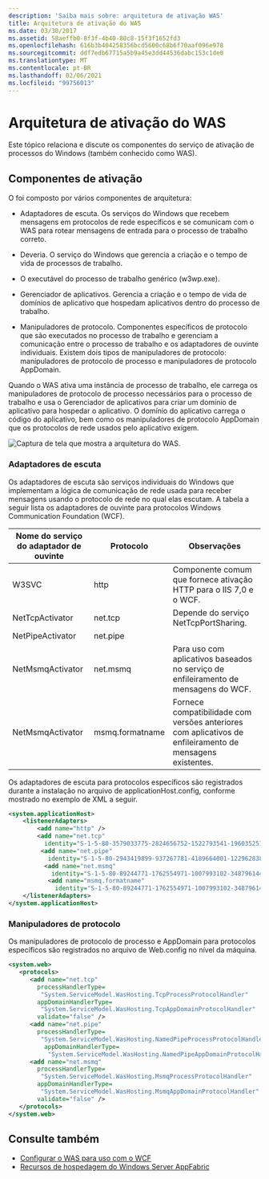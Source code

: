 ```yaml
---
description: 'Saiba mais sobre: arquitetura de ativação WAS'
title: Arquitetura de ativação do WAS
ms.date: 03/30/2017
ms.assetid: 58aeffb0-8f3f-4b40-80c8-15f3f1652fd3
ms.openlocfilehash: 616b3b404258356bcd5600c68b6f70aaf096e978
ms.sourcegitcommit: ddf7edb67715a5b9a45e3dd44536dabc153c1de0
ms.translationtype: MT
ms.contentlocale: pt-BR
ms.lasthandoff: 02/06/2021
ms.locfileid: "99756013"
---
```

# <a name="was-activation-architecture"></a>Arquitetura de ativação do WAS

Este tópico relaciona e discute os componentes do serviço de ativação de processos do Windows (também conhecido como WAS).  
  
## <a name="activation-components"></a>Componentes de ativação  

 O foi composto por vários componentes de arquitetura:  
  
- Adaptadores de escuta. Os serviços do Windows que recebem mensagens em protocolos de rede específicos e se comunicam com o WAS para rotear mensagens de entrada para o processo de trabalho correto.  
  
- Deveria. O serviço do Windows que gerencia a criação e o tempo de vida de processos de trabalho.  
  
- O executável do processo de trabalho genérico (w3wp.exe).  
  
- Gerenciador de aplicativos. Gerencia a criação e o tempo de vida de domínios de aplicativo que hospedam aplicativos dentro do processo de trabalho.  
  
- Manipuladores de protocolo. Componentes específicos de protocolo que são executados no processo de trabalho e gerenciam a comunicação entre o processo de trabalho e os adaptadores de ouvinte individuais. Existem dois tipos de manipuladores de protocolo: manipuladores de protocolo de processo e manipuladores de protocolo AppDomain.  
  
 Quando o WAS ativa uma instância de processo de trabalho, ele carrega os manipuladores de protocolo de processo necessários para o processo de trabalho e usa o Gerenciador de aplicativos para criar um domínio de aplicativo para hospedar o aplicativo. O domínio do aplicativo carrega o código do aplicativo, bem como os manipuladores de protocolo AppDomain que os protocolos de rede usados pelo aplicativo exigem.  
  
 ![Captura de tela que mostra a arquitetura do WAS.](./media/was-activation-architecture/windows-process-application-service-architecture.gif)  
  
### <a name="listener-adapters"></a>Adaptadores de escuta  

 Os adaptadores de escuta são serviços individuais do Windows que implementam a lógica de comunicação de rede usada para receber mensagens usando o protocolo de rede no qual elas escutam. A tabela a seguir lista os adaptadores de ouvinte para protocolos Windows Communication Foundation (WCF).  
  
|Nome do serviço do adaptador de ouvinte|Protocolo|Observações|  
|-----------------------------------|--------------|-----------|  
|W3SVC|http|Componente comum que fornece ativação HTTP para o IIS 7,0 e o WCF.|  
|NetTcpActivator|net.tcp|Depende do serviço NetTcpPortSharing.|  
|NetPipeActivator|net.pipe||  
|NetMsmqActivator|net.msmq|Para uso com aplicativos baseados no serviço de enfileiramento de mensagens do WCF.|  
|NetMsmqActivator|msmq.formatname|Fornece compatibilidade com versões anteriores com aplicativos de enfileiramento de mensagens existentes.|  
  
 Os adaptadores de escuta para protocolos específicos são registrados durante a instalação no arquivo de applicationHost.config, conforme mostrado no exemplo de XML a seguir.  
  
```xml  
<system.applicationHost>  
    <listenerAdapters>  
        <add name="http" />  
        <add name="net.tcp"
          identity="S-1-5-80-3579033775-2824656752-1522793541-1960352512-462907086" />  
         <add name="net.pipe"
           identity="S-1-5-80-2943419899-937267781-4189664001-1229628381-3982115073" />  
          <add name="net.msmq"
            identity="S-1-5-80-89244771-1762554971-1007993102-348796144-2203111529" />  
           <add name="msmq.formatname"
             identity="S-1-5-80-89244771-1762554971-1007993102-348796144-2203111529" />  
    </listenerAdapters>  
</system.applicationHost>  
```  
  
### <a name="protocol-handlers"></a>Manipuladores de protocolo  

 Os manipuladores de protocolo de processo e AppDomain para protocolos específicos são registrados no arquivo de Web.config no nível da máquina.  
  
```xml  
<system.web>  
   <protocols>  
      <add name="net.tcp"
        processHandlerType=  
         "System.ServiceModel.WasHosting.TcpProcessProtocolHandler"  
        appDomainHandlerType=  
         "System.ServiceModel.WasHosting.TcpAppDomainProtocolHandler"  
        validate="false" />  
      <add name="net.pipe"
        processHandlerType=  
         "System.ServiceModel.WasHosting.NamedPipeProcessProtocolHandler"  
          appDomainHandlerType=  
           "System.ServiceModel.WasHosting.NamedPipeAppDomainProtocolHandler"/>  
      <add name="net.msmq"  
        processHandlerType=  
         "System.ServiceModel.WasHosting.MsmqProcessProtocolHandler"  
        appDomainHandlerType=  
         "System.ServiceModel.WasHosting.MsmqAppDomainProtocolHandler"  
        validate="false" />  
   </protocols>  
</system.web>  
```  
  
## <a name="see-also"></a>Consulte também

- [Configurar o WAS para uso com o WCF](configuring-the-wpa--service-for-use-with-wcf.md)
- [Recursos de hospedagem do Windows Server AppFabric](/previous-versions/appfabric/ee677189(v=azure.10))
